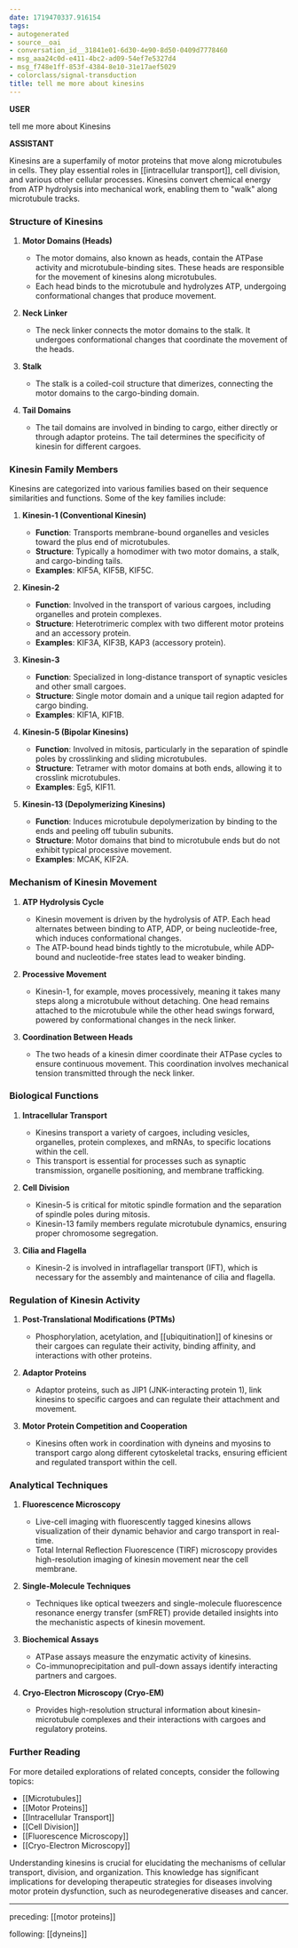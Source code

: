 ```yaml
---
date: 1719470337.916154
tags:
- autogenerated
- source__oai
- conversation_id__31841e01-6d30-4e90-8d50-0409d7778460
- msg_aaa24c0d-e411-4bc2-ad09-54ef7e5327d4
- msg_f748e1ff-853f-4384-8e10-31e17aef5029
- colorclass/signal-transduction
title: tell me more about kinesins
---
```


**USER**

tell me more about Kinesins


**ASSISTANT**

Kinesins are a superfamily of motor proteins that move along microtubules in cells. They play essential roles in [[intracellular transport]], cell division, and various other cellular processes. Kinesins convert chemical energy from ATP hydrolysis into mechanical work, enabling them to "walk" along microtubule tracks.

### Structure of Kinesins

1. **Motor Domains (Heads)**
   - The motor domains, also known as heads, contain the ATPase activity and microtubule-binding sites. These heads are responsible for the movement of kinesins along microtubules.
   - Each head binds to the microtubule and hydrolyzes ATP, undergoing conformational changes that produce movement.

2. **Neck Linker**
   - The neck linker connects the motor domains to the stalk. It undergoes conformational changes that coordinate the movement of the heads.

3. **Stalk**
   - The stalk is a coiled-coil structure that dimerizes, connecting the motor domains to the cargo-binding domain.

4. **Tail Domains**
   - The tail domains are involved in binding to cargo, either directly or through adaptor proteins. The tail determines the specificity of kinesin for different cargoes.

### Kinesin Family Members

Kinesins are categorized into various families based on their sequence similarities and functions. Some of the key families include:

1. **Kinesin-1 (Conventional Kinesin)**
   - **Function**: Transports membrane-bound organelles and vesicles toward the plus end of microtubules.
   - **Structure**: Typically a homodimer with two motor domains, a stalk, and cargo-binding tails.
   - **Examples**: KIF5A, KIF5B, KIF5C.

2. **Kinesin-2**
   - **Function**: Involved in the transport of various cargoes, including organelles and protein complexes.
   - **Structure**: Heterotrimeric complex with two different motor proteins and an accessory protein.
   - **Examples**: KIF3A, KIF3B, KAP3 (accessory protein).

3. **Kinesin-3**
   - **Function**: Specialized in long-distance transport of synaptic vesicles and other small cargoes.
   - **Structure**: Single motor domain and a unique tail region adapted for cargo binding.
   - **Examples**: KIF1A, KIF1B.

4. **Kinesin-5 (Bipolar Kinesins)**
   - **Function**: Involved in mitosis, particularly in the separation of spindle poles by crosslinking and sliding microtubules.
   - **Structure**: Tetramer with motor domains at both ends, allowing it to crosslink microtubules.
   - **Examples**: Eg5, KIF11.

5. **Kinesin-13 (Depolymerizing Kinesins)**
   - **Function**: Induces microtubule depolymerization by binding to the ends and peeling off tubulin subunits.
   - **Structure**: Motor domains that bind to microtubule ends but do not exhibit typical processive movement.
   - **Examples**: MCAK, KIF2A.

### Mechanism of Kinesin Movement

1. **ATP Hydrolysis Cycle**
   - Kinesin movement is driven by the hydrolysis of ATP. Each head alternates between binding to ATP, ADP, or being nucleotide-free, which induces conformational changes.
   - The ATP-bound head binds tightly to the microtubule, while ADP-bound and nucleotide-free states lead to weaker binding.

2. **Processive Movement**
   - Kinesin-1, for example, moves processively, meaning it takes many steps along a microtubule without detaching. One head remains attached to the microtubule while the other head swings forward, powered by conformational changes in the neck linker.

3. **Coordination Between Heads**
   - The two heads of a kinesin dimer coordinate their ATPase cycles to ensure continuous movement. This coordination involves mechanical tension transmitted through the neck linker.

### Biological Functions

1. **Intracellular Transport**
   - Kinesins transport a variety of cargoes, including vesicles, organelles, protein complexes, and mRNAs, to specific locations within the cell.
   - This transport is essential for processes such as synaptic transmission, organelle positioning, and membrane trafficking.

2. **Cell Division**
   - Kinesin-5 is critical for mitotic spindle formation and the separation of spindle poles during mitosis.
   - Kinesin-13 family members regulate microtubule dynamics, ensuring proper chromosome segregation.

3. **Cilia and Flagella**
   - Kinesin-2 is involved in intraflagellar transport (IFT), which is necessary for the assembly and maintenance of cilia and flagella.

### Regulation of Kinesin Activity

1. **Post-Translational Modifications (PTMs)**
   - Phosphorylation, acetylation, and [[ubiquitination]] of kinesins or their cargoes can regulate their activity, binding affinity, and interactions with other proteins.

2. **Adaptor Proteins**
   - Adaptor proteins, such as JIP1 (JNK-interacting protein 1), link kinesins to specific cargoes and can regulate their attachment and movement.

3. **Motor Protein Competition and Cooperation**
   - Kinesins often work in coordination with dyneins and myosins to transport cargo along different cytoskeletal tracks, ensuring efficient and regulated transport within the cell.

### Analytical Techniques

1. **Fluorescence Microscopy**
   - Live-cell imaging with fluorescently tagged kinesins allows visualization of their dynamic behavior and cargo transport in real-time.
   - Total Internal Reflection Fluorescence (TIRF) microscopy provides high-resolution imaging of kinesin movement near the cell membrane.

2. **Single-Molecule Techniques**
   - Techniques like optical tweezers and single-molecule fluorescence resonance energy transfer (smFRET) provide detailed insights into the mechanistic aspects of kinesin movement.

3. **Biochemical Assays**
   - ATPase assays measure the enzymatic activity of kinesins.
   - Co-immunoprecipitation and pull-down assays identify interacting partners and cargoes.

4. **Cryo-Electron Microscopy (Cryo-EM)**
   - Provides high-resolution structural information about kinesin-microtubule complexes and their interactions with cargoes and regulatory proteins.

### Further Reading

For more detailed explorations of related concepts, consider the following topics:
- [[Microtubules]]
- [[Motor Proteins]]
- [[Intracellular Transport]]
- [[Cell Division]]
- [[Fluorescence Microscopy]]
- [[Cryo-Electron Microscopy]]

Understanding kinesins is crucial for elucidating the mechanisms of cellular transport, division, and organization. This knowledge has significant implications for developing therapeutic strategies for diseases involving motor protein dysfunction, such as neurodegenerative diseases and cancer.


---

preceding: [[motor proteins]]  


following: [[dyneins]]
